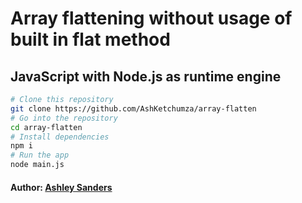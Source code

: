# Array flattening without usage of built in flat method

## JavaScript with Node.js as runtime engine

```bash
# Clone this repository
git clone https://github.com/AshKetchumza/array-flatten
# Go into the repository
cd array-flatten
# Install dependencies
npm i
# Run the app
node main.js
```

#### Author: [Ashley Sanders](https://twitter.com/AshMikeKetchum)